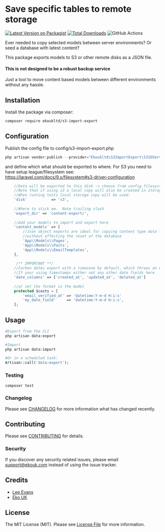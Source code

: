 # Save specific tables to remote storage

[![Latest Version on Packagist](https://img.shields.io/packagist/v/ekoukltd/s3-import-export.svg?style=flat-square)](https://packagist.org/packages/ekoukltd/laravel-import-export)
[![Total Downloads](https://img.shields.io/packagist/dt/ekoukltd/s3-import-export.svg?style=flat-square)](https://packagist.org/packages/ekoukltd/laravel-import-export)
![GitHub Actions](https://github.com/ekoukltd/s3-import-export/actions/workflows/main.yml/badge.svg)

Ever needed to copy selected models between server environments?  Or seed a database with latest content?

This package exports models to S3 or other remote disks as a JSON file.

#### This is not designed to be a robust backup service
Just a tool to move content based models between different environments without any hassle.


## Installation

Install the package via composer:

```bash
composer require ekoukltd/s3-import-export
```

## Configuration

Publish the config file to config/s3-import-export.php
```php
php artisan vendor:publish --provider="Ekoukltd\S3ImportExport\S3IOServiceProvider" --tag="config"
```

and define which what should be exported to where.
For S3 you need to have setup league/filesystem see: https://laravel.com/docs/9.x/filesystem#s3-driver-configuration
```php
    //Data will be exported to this disk -> choose from config.filesystems.disks options
	//Note that if using s3 a local copy will also be created in storage when importing
	//When running tests local storage copy will be used.
	'disk'           => 's3',
	
	//Where to stick em.  Note trailing slash
	'export_dir' => 'content-export/',
	
	//Add your models to import and export here
	'content_models' => [
		//Json object exports are ideal for copying content type data like pages, posts and templates 
		//without affecting the reset of the database
		'App\\Models\\Pages',
		'App\\Models\\Posts',
		'App\\Models\\EmailTemplates',
	],
	 
	 /** IMPORTANT **/
	//Carbon dates export with a timezone by default, which throws an error when importing to sql
	//If your using timestamps either set any other date fields here 
	'date_columns' => ['created_at', 'updated_at', 'deleted_at']
    
    //or set the format in the model
    protected $casts = [
        'email_verified_at' => 'datetime:Y-m-d H:i:s'
        'my_date_field'     => 'datetime:Y-m-d H:i:s',
    ];
```

## Usage

```php
#Export from the CLI
php artisan data:export

#Import
php artisan data:import

#Or in a scheduled task:
Artisan::call('data:export');
```

### Testing

```bash
composer test
```

### Changelog

Please see [CHANGELOG](CHANGELOG.md) for more information what has changed recently.

## Contributing

Please see [CONTRIBUTING](CONTRIBUTING.md) for details.

### Security

If you discover any security related issues, please email support@ekouk.com instead of using the issue tracker.

## Credits

-   [Lee Evans](https://github.com/ekoukltd)
-   [Eko UK](https://www.ekouk.com)

## License

The MIT License (MIT). Please see [License File](LICENSE.md) for more information.
